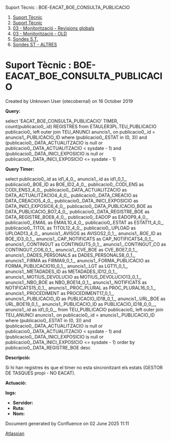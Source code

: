 Suport Tècnic : BOE-EACAT\_BOE\_CONSULTA\_PUBLICACIO  

1.  [Suport Tècnic](index.md)
2.  [Suport Tècnic](13893782.md)
3.  [03 - Monitorització - Revisions globals](26313327.md)
4.  [03 - Monitorització - OLD](128647245.md)
5.  [Sondes S.T.](Sondes-S.T._30869120.md)
6.  [Sondes ST - ALTRES](Sondes-ST---ALTRES_28705445.md)

Suport Tècnic : BOE-EACAT\_BOE\_CONSULTA\_PUBLICACIO
====================================================

Created by Unknown User (otecobernal) on 16 October 2019

**Query:**

select 'EACAT\_BOE\_CONSULTA\_PUBLICACIO' TIMER, count(publicacio0\_.id) REGISTRES from ETAULER3PL.TEU\_PUBLICACIO publicacio0\_ left outer join TEU\_ANUNCI anuncis1\_ on publicacio0\_.id = anuncis1\_.PUBLICACIO\_ID where (publicacio0\_.ESTAT in (0, 3)) and (publicacio0\_.DATA\_ACTUALITZACIO is null or publicacio0\_.DATA\_ACTUALITZACIO < sysdate - 1) and (publicacio0\_.DATA\_INICI\_EXPOSICIO is null or publicacio0\_.DATA\_INICI\_EXPOSICIO <= sysdate - 1)

**Query Timer:**

select publicacio0\_.id as id1\_4\_0\_,
anuncis1\_.id as id1\_0\_1\_,
publicacio0\_.BOE\_ID as BOE\_ID2\_4\_0\_,
publicacio0\_.CODI\_ENS as CODI\_ENS3\_4\_0\_,
publicacio0\_.DATA\_ACTUALITZACIO as DATA\_ACTUALITZACIO4\_4\_0\_,
publicacio0\_.DATA\_CREACIO as DATA\_CREACIO5\_4\_0\_,
publicacio0\_.DATA\_INICI\_EXPOSICIO as DATA\_INICI\_EXPOSIC6\_4\_0\_,
publicacio0\_.DATA\_PUBLICACIO\_BOE as DATA\_PUBLICACIO\_BO7\_4\_0\_,
publicacio0\_.DATA\_REGISTRE\_BOE as DATA\_REGISTRE\_BOE8\_4\_0\_,
publicacio0\_.EADOP as EADOP9\_4\_0\_,
publicacio0\_.EMAIL as EMAIL10\_4\_0\_,
publicacio0\_.ESTAT as ESTAT11\_4\_0\_,
publicacio0\_.TITOL as TITOL12\_4\_0\_,
publicacio0\_.UPLOAD as UPLOAD13\_4\_0\_,
anuncis1\_.AVISOS as AVISOS2\_0\_1\_,
anuncis1\_.BOE\_ID as BOE\_ID3\_0\_1\_,
anuncis1\_.CAP\_NOTIFICATS as CAP\_NOTIFICATS4\_0\_1\_,
anuncis1\_.CONTINGUT as CONTINGUT5\_0\_1\_,
anuncis1\_.CONTINGUT\_CO as CONTINGUT\_CO6\_0\_1\_,
anuncis1\_.CVE\_BOE as CVE\_BOE7\_0\_1\_,
anuncis1\_.DADES\_PERSONALS as DADES\_PERSONALS8\_0\_1\_,
anuncis1\_.FIRMA as FIRMA9\_0\_1\_,
anuncis1\_.FORMA\_PUBLICACIO as FORMA\_PUBLICACIO10\_0\_1\_,
anuncis1\_.LGT as LGT11\_0\_1\_,
anuncis1\_.METADADES\_ID as METADADES\_ID12\_0\_1\_,
anuncis1\_.MOTIUS\_DEVOLUCIO as MOTIUS\_DEVOLUCIO13\_0\_1\_,
anuncis1\_.NBO\_BOE as NBO\_BOE14\_0\_1\_,
anuncis1\_.NOTIFICATS as NOTIFICATS15\_0\_1\_,
anuncis1\_.PROC\_PLURAL as PROC\_PLURAL16\_0\_1\_,
anuncis1\_.PROCEDIMENT as PROCEDIMENT17\_0\_1\_,
anuncis1\_.PUBLICACIO\_ID as PUBLICACIO\_ID18\_0\_1\_,
anuncis1\_.URL\_BOE as URL\_BOE19\_0\_1\_,
anuncis1\_.PUBLICACIO\_ID as PUBLICACIO\_ID18\_0\_0\_\_,
anuncis1\_.id as id1\_0\_0\_\_
from TEU\_PUBLICACIO publicacio0\_
left outer join TEU\_ANUNCI anuncis1\_ on publicacio0\_.id = anuncis1\_.PUBLICACIO\_ID
where (publicacio0\_.ESTAT in (0, 3))
and (publicacio0\_.DATA\_ACTUALITZACIO is null or publicacio0\_.DATA\_ACTUALITZACIO < sysdate - 1)
and (publicacio0\_.DATA\_INICI\_EXPOSICIO is null or publicacio0\_.DATA\_INICI\_EXPOSICIO <= sysdate - 1)
order by publicacio0\_.DATA\_REGISTRE\_BOE desc

**Descripció:** 

Si hi han registres és que el timer no esta sincronitzant els estats (GESTOR DE TASQUES propi - NO EACAT).

  

**Actuació:** 

**logs:** 

*   **Servidor:**
*   **Ruta:**
*   **Nom:**  

Document generated by Confluence on 02 June 2025 11:11

[Atlassian](http://www.atlassian.com/)
